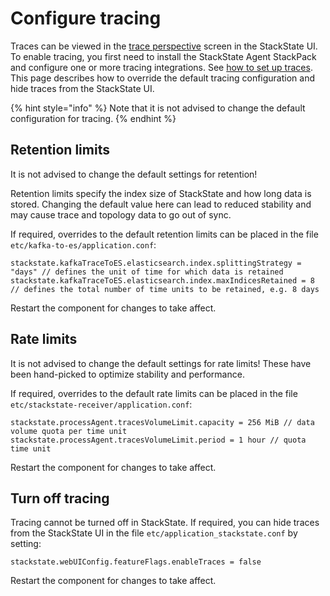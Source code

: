 # Configure tracing

Traces can be viewed in the [trace perspective](../use/perspectives/trace-perspective.md) screen in the StackState UI. To enable tracing, you first need to install the StackState Agent StackPack and configure one or more tracing integrations. See [how to set up traces](how_to_setup_traces.md). This page describes how to override the default tracing configuration and hide traces from the StackState UI.

{% hint style="info" %}
Note that it is not advised to change the default configuration for tracing.
{% endhint %}

## Retention limits

It is not advised to change the default settings for retention!

Retention limits specify the index size of StackState and how long data is stored. Changing the default value here can lead to reduced stability and may cause trace and topology data to go out of sync.

If required, overrides to the default retention limits can be placed in the file `etc/kafka-to-es/application.conf`:

```
stackstate.kafkaTraceToES.elasticsearch.index.splittingStrategy = "days" // defines the unit of time for which data is retained
stackstate.kafkaTraceToES.elasticsearch.index.maxIndicesRetained = 8 // defines the total number of time units to be retained, e.g. 8 days
```
Restart the component for changes to take affect.

## Rate limits

It is not advised to change the default settings for rate limits! These have been hand-picked to optimize stability and performance.

If required, overrides to the default rate limits can be placed in the file `etc/stackstate-receiver/application.conf`:

```
stackstate.processAgent.tracesVolumeLimit.capacity = 256 MiB // data volume quota per time unit
stackstate.processAgent.tracesVolumeLimit.period = 1 hour // quota time unit
```
Restart the component for changes to take affect.

## Turn off tracing

Tracing cannot be turned off in StackState. If required, you can hide traces from the StackState UI in the file `etc/application_stackstate.conf` by setting:

```
stackstate.webUIConfig.featureFlags.enableTraces = false
```
Restart the component for changes to take affect.
